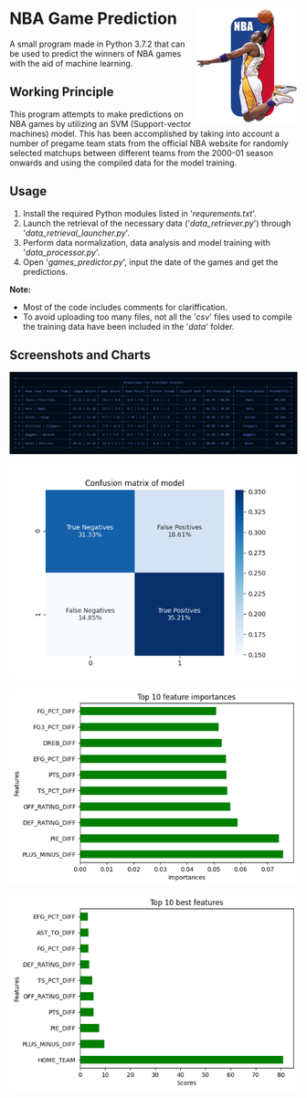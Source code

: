# NBA Game Prediction <img align="right" src="images/kobe_bryant_nba.png">

A small program made in Python 3.7.2 that can be used to predict the winners of NBA games with the aid of machine learning.

## Working Principle

This program attempts to make predictions on NBA games by utilizing an SVM (Support-vector machines) model. This has been accomplished by taking into account a number of pregame team stats from the official NBA website for randomly selected matchups between different teams from the 2000-01 season onwards and using the compiled data for the model training.

## Usage

1. Install the required Python modules listed in '*requrements.txt*'.
2. Launch the retrieval of the necessary data ('*data_retriever.py*') through '*data_retrieval_launcher.py*'.
3. Perform data normalization, data analysis and model training with '*data_processor.py*'.
4. Open '*games_predictor.py*', input the date of the games and get the predictions.

**Note:** 

   * Most of the code includes comments for clariffication.
   * To avoid uploading too many files, not all the '*csv*' files used to compile the training data have been included in the '*data*' folder.  
  
## Screenshots and Charts

![Predictions table](images/predictions_table.png)

![Confusion matrix](images/confusion_matrix.png)

![Top 10 feature importances](images/top_10_feature_importances.png)

![Top 10 best features](images/top_10_best_features.png)
